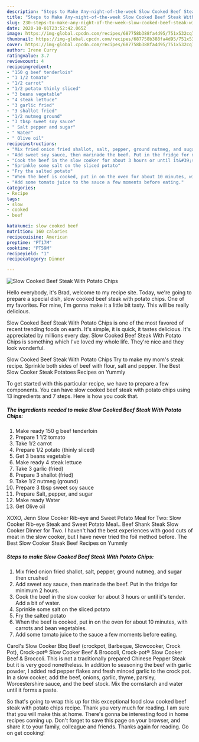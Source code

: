 ```yaml
---
description: "Steps to Make Any-night-of-the-week Slow Cooked Beef Steak With Potato Chips"
title: "Steps to Make Any-night-of-the-week Slow Cooked Beef Steak With Potato Chips"
slug: 230-steps-to-make-any-night-of-the-week-slow-cooked-beef-steak-with-potato-chips
date: 2020-10-01T23:52:42.065Z
image: https://img-global.cpcdn.com/recipes/687758b388fa4d95/751x532cq70/slow-cooked-beef-steak-with-potato-chips-recipe-main-photo.jpg
thumbnail: https://img-global.cpcdn.com/recipes/687758b388fa4d95/751x532cq70/slow-cooked-beef-steak-with-potato-chips-recipe-main-photo.jpg
cover: https://img-global.cpcdn.com/recipes/687758b388fa4d95/751x532cq70/slow-cooked-beef-steak-with-potato-chips-recipe-main-photo.jpg
author: Irene Curry
ratingvalue: 3.7
reviewcount: 4
recipeingredient:
- "150 g beef tenderloin"
- "1 1/2 tomato"
- "1/2 carrot"
- "1/2 potato thinly sliced"
- "3 beans vegetable"
- "4 steak lettuce"
- "3 garlic fried"
- "3 shallot fried"
- "1/2 nutmeg ground"
- "3 tbsp sweet soy sauce"
- " Salt pepper and sugar"
- " Water"
- " Olive oil"
recipeinstructions:
- "Mix fried onion fried shallot, salt, pepper, ground nutmeg, and sugar then crushed"
- "Add sweet soy sauce, then marinade the beef. Put in the fridge for minimum 2 hours."
- "Cook the beef in the slow cooker for about 3 hours or until it&#39;s tender. Add a bit of water."
- "Sprinkle some salt on the sliced potato"
- "Fry the salted potato"
- "When the beef is cooked, put in on the oven for about 10 minutes, with carrots and bean vegetables."
- "Add some tomato juice to the sauce a few moments before eating."
categories:
- Recipe
tags:
- slow
- cooked
- beef

katakunci: slow cooked beef 
nutrition: 160 calories
recipecuisine: American
preptime: "PT17M"
cooktime: "PT59M"
recipeyield: "1"
recipecategory: Dinner

---
```



![Slow Cooked Beef Steak With Potato Chips](https://img-global.cpcdn.com/recipes/687758b388fa4d95/751x532cq70/slow-cooked-beef-steak-with-potato-chips-recipe-main-photo.jpg)

Hello everybody, it's Brad, welcome to my recipe site. Today, we're going to prepare a special dish, slow cooked beef steak with potato chips. One of my favorites. For mine, I'm gonna make it a little bit tasty. This will be really delicious.

Slow Cooked Beef Steak With Potato Chips is one of the most favored of recent trending foods on earth. It's simple, it is quick, it tastes delicious. It's appreciated by millions every day. Slow Cooked Beef Steak With Potato Chips is something which I've loved my whole life. They're nice and they look wonderful.

Slow Cooked Beef Steak With Potato Chips Try to make my mom&#39;s steak recipe. Sprinkle both sides of beef with flour, salt and pepper. The Best Slow Cooker Steak Potatoes Recipes on Yummly


To get started with this particular recipe, we have to prepare a few components. You can have slow cooked beef steak with potato chips using 13 ingredients and 7 steps. Here is how you cook that.

<!--inarticleads1-->

##### The ingredients needed to make Slow Cooked Beef Steak With Potato Chips:

1. Make ready 150 g beef tenderloin
1. Prepare 1 1/2 tomato
1. Take 1/2 carrot
1. Prepare 1/2 potato (thinly sliced)
1. Get 3 beans vegetable
1. Make ready 4 steak lettuce
1. Take 3 garlic (fried)
1. Prepare 3 shallot (fried)
1. Take 1/2 nutmeg (ground)
1. Prepare 3 tbsp sweet soy sauce
1. Prepare  Salt, pepper, and sugar
1. Make ready  Water
1. Get  Olive oil


XOXO, Jenn Slow Cooker Rib-eye and Sweet Potato Meal for Two: Slow Cooker Rib-eye Steak and Sweet Potato Meal.. Beef Shank Steak Slow Cooker Dinner for Two. I haven&#39;t had the best experiences with good cuts of meat in the slow cooker, but I have never tried the foil method before. The Best Slow Cooker Steak Beef Recipes on Yummly 

<!--inarticleads2-->

##### Steps to make Slow Cooked Beef Steak With Potato Chips:

1. Mix fried onion fried shallot, salt, pepper, ground nutmeg, and sugar then crushed
1. Add sweet soy sauce, then marinade the beef. Put in the fridge for minimum 2 hours.
1. Cook the beef in the slow cooker for about 3 hours or until it&#39;s tender. Add a bit of water.
1. Sprinkle some salt on the sliced potato
1. Fry the salted potato
1. When the beef is cooked, put in on the oven for about 10 minutes, with carrots and bean vegetables.
1. Add some tomato juice to the sauce a few moments before eating.


Carol&#39;s Slow Cooker Bbq Beef (crockpot, Barbeque, Slowcooker, Crock Pot), Crock-pot® Slow Cooker Beef &amp; Broccoli, Crock-pot® Slow Cooker Beef &amp; Broccoli. This is not a traditionally prepared Chinese Pepper Steak but it is very good nonetheless. In addition to seasoning the beef with garlic powder, I added red pepper flakes and fresh minced garlic to the crock pot. In a slow cooker, add the beef, onions, garlic, thyme, parsley, Worcestershire sauce, and the beef stock. Mix the cornstarch and water until it forms a paste. 

So that's going to wrap this up for this exceptional food slow cooked beef steak with potato chips recipe. Thank you very much for reading. I am sure that you will make this at home. There's gonna be interesting food in home recipes coming up. Don't forget to save this page on your browser, and share it to your family, colleague and friends. Thanks again for reading. Go on get cooking!
